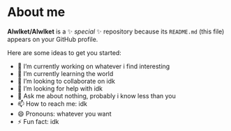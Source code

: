 # About me


**Alwlket/Alwlket** is a ✨ _special_ ✨ repository because its `README.md` (this file) appears on your GitHub profile.

Here are some ideas to get you started:

- 🔭 I’m currently working on whatever i find interesting
- 🌱 I’m currently learning the world 
- 👯 I’m looking to collaborate on idk
- 🤔 I’m looking for help with idk
- 💬 Ask me about nothing, probably i know less than you
- 📫 How to reach me: idk
- 😄 Pronouns: whatever you want
- ⚡ Fun fact: idk

